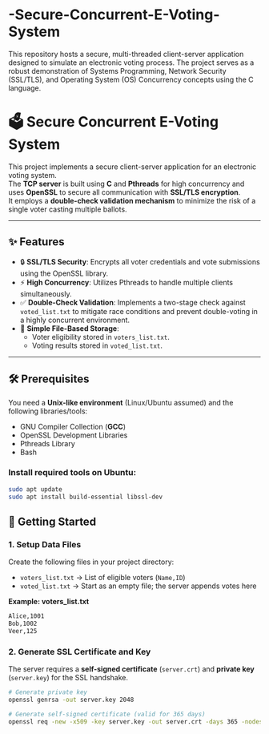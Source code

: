 # -Secure-Concurrent-E-Voting-System
This repository hosts a secure, multi-threaded client-server application designed to simulate an electronic voting process. The project serves as a robust demonstration of Systems Programming, Network Security (SSL/TLS), and Operating System (OS) Concurrency concepts using the C language.



# 🗳️ Secure Concurrent E-Voting System

This project implements a secure client-server application for an electronic voting system.  
The **TCP server** is built using **C** and **Pthreads** for high concurrency and uses **OpenSSL** to secure all communication with **SSL/TLS encryption**.  
It employs a **double-check validation mechanism** to minimize the risk of a single voter casting multiple ballots.

---

## ✨ Features

- 🔒 **SSL/TLS Security**: Encrypts all voter credentials and vote submissions using the OpenSSL library.  
- ⚡ **High Concurrency**: Utilizes Pthreads to handle multiple clients simultaneously.  
- ✅ **Double-Check Validation**: Implements a two-stage check against `voted_list.txt` to mitigate race conditions and prevent double-voting in a highly concurrent environment.  
- 📂 **Simple File-Based Storage**:  
  - Voter eligibility stored in `voters_list.txt`.  
  - Voting results stored in `voted_list.txt`.  

---

## 🛠️ Prerequisites

You need a **Unix-like environment** (Linux/Ubuntu assumed) and the following libraries/tools:

- GNU Compiler Collection (**GCC**)  
- OpenSSL Development Libraries  
- Pthreads Library  
- Bash  

### Install required tools on Ubuntu:

```bash
sudo apt update
sudo apt install build-essential libssl-dev
```




## 🚀 Getting Started

### 1. Setup Data Files

Create the following files in your project directory:

- `voters_list.txt` → List of eligible voters (`Name,ID`)  
- `voted_list.txt` → Start as an empty file; the server appends votes here  

**Example: voters_list.txt**

```txt
Alice,1001
Bob,1002
Veer,125
```


### 2. Generate SSL Certificate and Key

The server requires a **self-signed certificate** (`server.crt`) and **private key** (`server.key`) for the SSL handshake.

```bash
# Generate private key
openssl genrsa -out server.key 2048

# Generate self-signed certificate (valid for 365 days)
openssl req -new -x509 -key server.key -out server.crt -days 365 -nodes -subj "/CN=localhost/O=VotingApp"

